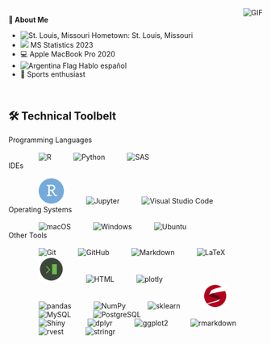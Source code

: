 <a target="_blank">
  <img align="right" alt="GIF" src='https://media.giphy.com/media/xTiIzJSKB4l7xTouE8/giphy.gif'>
</a>

**📖 About Me**
  - <img alt="St. Louis, Missouri" height="15" src="https://upload.wikimedia.org/wikipedia/commons/b/b8/Flag_of_St._Louis%2C_Missouri.svg"> Hometown: St. Louis, Missouri
  - <a href="https://www.byu.edu"><img height="20" src="https://upload.wikimedia.org/wikipedia/commons/9/95/BYU_Cougars_logo.svg"></a> MS Statistics 2023
  - 💻 Apple MacBook Pro 2020
  - <img alt="Argentina Flag" height="15" src="https://upload.wikimedia.org/wikipedia/commons/1/1a/Flag_of_Argentina.svg"> Hablo español
  - 🏀 Sports enthusiast
  
</br>

<h2>
  🛠 Technical Toolbelt
</h2> 

<dl>
  <dt>
    Programming Languages
  </dt>
  </br>
  <dd>
    <img height="50" hspace="20" alt="R" src="https://www.vectorlogo.zone/logos/r-project/r-project-icon.svg"> 
    <img height="50" hspace="20" alt="Python" src="https://www.vectorlogo.zone/logos/python/python-icon.svg"> 
    <img height="50"  hspace="20" alt="SAS" src="https://www.vectorlogo.zone/logos/sas/sas-icon.svg">
  </dd>
  <dt>
    IDEs
  </dt>
  </br>
  <dd>
    <img height="50" hspace="20" alt="RStudio" src="https://github.com/devicons/devicon/blob/master/icons/rstudio/rstudio-original.svg"> 
    <img height="50" hspace="20" alt="Jupyter" src="https://logos-download.com/wp-content/uploads/2021/01/Jupyter_Logo.png"> 
    <img height="50" hspace="20" alt="Visual Studio Code" src="https://upload.wikimedia.org/wikipedia/commons/9/9a/Visual_Studio_Code_1.35_icon.svg">
  </dd>
  <dt>
    Operating Systems
  </dt>
  </br>
  <dd>
    <img height="50" hspace="20" alt="macOS" src="https://upload.wikimedia.org/wikipedia/commons/2/22/MacOS_logo_%282017%29.svg"> 
    <img height="50" hspace="20" alt="Windows" src="https://github.com/leungwensen/svg-icon/blob/master/dist/svg/logos/microsoft-windows.svg"> 
    <img height="50" hspace="20" alt="Ubuntu" src="https://www.vectorlogo.zone/logos/ubuntu/ubuntu-icon.svg">
  </dd>
  <dt>
    Other Tools
  </dt>
  </br>
  <dd>
    <img height="50" hspace="20" alt="Git" src="https://www.vectorlogo.zone/logos/git-scm/git-scm-icon.svg"> 
    <img height="50" hspace="20" alt="GitHub" src="https://www.pngarts.com/files/8/Github-Logo-Transparent-Background-PNG.png">
    <img height="50" hspace="20" alt="Markdown" src="https://www.fullstackpython.com/img/logos/markdown.png">
    <img height="50" hspace="20" alt="LaTeX" src="https://upload.wikimedia.org/wikipedia/commons/4/45/LaTeX_project_logo_bird.svg">
    <img height="50" hspace="20" alt="iTerm2" src="https://github.com/steverichey/DockIcons/blob/master/icons/iterm2.svg">
    <img height="50" hspace="20" alt="HTML" src="https://www.vectorlogo.zone/logos/w3_html5/w3_html5-icon.svg">
    <img height="50" hspace="20" alt="plotly" src="https://everipedia-storage.s3.amazonaws.com/ProfilePicture/en/Plotly__a0a015/Plotly-logo-01-square.png__95275.png">
  </dd>
  <dd>  
    <img height="50" hspace="20" alt="pandas" src="https://github.com/valohai/ml-logos/blob/master/pandas.svg">
    <img height="50" hspace="20" alt="NumPy" src="https://user-images.githubusercontent.com/50221806/86498201-a8bd8680-bd39-11ea-9d08-66b610a8dc01.png">
    <img height="50" hspace="20" alt="sklearn" src="https://upload.wikimedia.org/wikipedia/commons/0/05/Scikit_learn_logo_small.svg">
    <img height="50" hspace="20" alt="Stan" src="https://github.com/vscode-icons/vscode-icons/blob/master/icons/file_type_stan.svg">
    <img height="50" hspace="20" alt="MySQL" src="https://www.vectorlogo.zone/logos/mysql/mysql-official.svg">
    <img height="50" hspace="20" alt="PostgreSQL" src="https://www.vectorlogo.zone/logos/postgresql/postgresql-vertical.svg">
  </dd>
  <dd>
    <img height="50" hspace="20" alt="Shiny" src="https://github.com/maxogden/hexbin/blob/gh-pages/vector/shiny.svg">
    <img height="50" hspace="20" alt="dplyr" src="https://github.com/maxogden/hexbin/blob/gh-pages/vector/dplyr.svg">
    <img height="50" hspace="20" alt="ggplot2" src="https://github.com/maxogden/hexbin/blob/gh-pages/vector/ggplot2.svg">
    <img height="50" hspace="20" alt="rmarkdown" src="https://github.com/maxogden/hexbin/blob/gh-pages/vector/rmarkdown.svg">
    <img height="50" hspace="20" alt="rvest" src="https://github.com/maxogden/hexbin/blob/gh-pages/vector/rvest.svg">
    <img height="50" hspace="20" alt="stringr" src="https://github.com/maxogden/hexbin/blob/gh-pages/vector/stringr.svg">
  </dd>
</dl>
